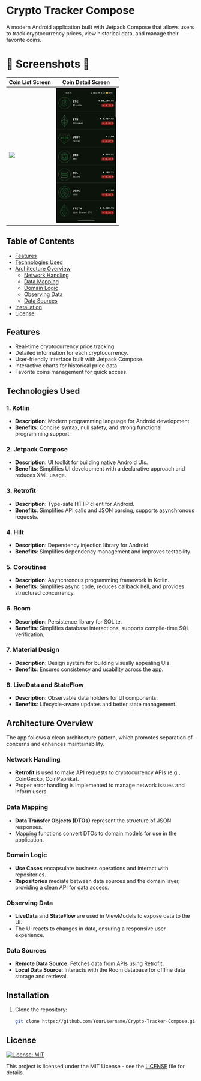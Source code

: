 # Crypto Tracker Compose

A modern Android application built with Jetpack Compose that allows users to track cryptocurrency prices, view historical data, and manage their favorite coins.

# :camera_flash: **Screenshots** :camera_flash:

| Coin List  Screen                                   | Coin Detail  Screen                                     |
|-----------------------------------------------------|-------------------------------------------------------|
| <img width="160" src="./assets/CoinListScreen.gif"> | <img width="160" src="./assets/CoinDetailScreen.gif"> |



## Table of Contents

- [Features](#features)
- [Technologies Used](#technologies-used)
- [Architecture Overview](#architecture-overview)
  - [Network Handling](#network-handling)
  - [Data Mapping](#data-mapping)
  - [Domain Logic](#domain-logic)
  - [Observing Data](#observing-data)
  - [Data Sources](#data-sources)
- [Installation](#installation)
- [License](#license)

## Features

- Real-time cryptocurrency price tracking.
- Detailed information for each cryptocurrency.
- User-friendly interface built with Jetpack Compose.
- Interactive charts for historical price data.
- Favorite coins management for quick access.

## Technologies Used

### 1. Kotlin
- **Description**: Modern programming language for Android development.
- **Benefits**: Concise syntax, null safety, and strong functional programming support.

### 2. Jetpack Compose
- **Description**: UI toolkit for building native Android UIs.
- **Benefits**: Simplifies UI development with a declarative approach and reduces XML usage.

### 3. Retrofit
- **Description**: Type-safe HTTP client for Android.
- **Benefits**: Simplifies API calls and JSON parsing, supports asynchronous requests.

### 4. Hilt
- **Description**: Dependency injection library for Android.
- **Benefits**: Simplifies dependency management and improves testability.

### 5. Coroutines
- **Description**: Asynchronous programming framework in Kotlin.
- **Benefits**: Simplifies async code, reduces callback hell, and provides structured concurrency.

### 6. Room
- **Description**: Persistence library for SQLite.
- **Benefits**: Simplifies database interactions, supports compile-time SQL verification.

### 7. Material Design
- **Description**: Design system for building visually appealing UIs.
- **Benefits**: Ensures consistency and usability across the app.

### 8. LiveData and StateFlow
- **Description**: Observable data holders for UI components.
- **Benefits**: Lifecycle-aware updates and better state management.

## Architecture Overview

The app follows a clean architecture pattern, which promotes separation of concerns and enhances maintainability.

### Network Handling
- **Retrofit** is used to make API requests to cryptocurrency APIs (e.g., CoinGecko, CoinPaprika).
- Proper error handling is implemented to manage network issues and inform users.

### Data Mapping
- **Data Transfer Objects (DTOs)** represent the structure of JSON responses.
- Mapping functions convert DTOs to domain models for use in the application.

### Domain Logic
- **Use Cases** encapsulate business operations and interact with repositories.
- **Repositories** mediate between data sources and the domain layer, providing a clean API for data access.

### Observing Data
- **LiveData** and **StateFlow** are used in ViewModels to expose data to the UI.
- The UI reacts to changes in data, ensuring a responsive user experience.

### Data Sources
- **Remote Data Source**: Fetches data from APIs using Retrofit.
- **Local Data Source**: Interacts with the Room database for offline data storage and retrieval.

## Installation

1. Clone the repository:
   ```bash
   git clone https://github.com/YourUsername/Crypto-Tracker-Compose.git


## License

[![License: MIT](https://img.shields.io/badge/License-MIT-yellow.svg)](LICENSE)

This project is licensed under the MIT License - see the [LICENSE](LICENSE) file for details.
